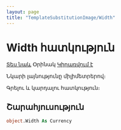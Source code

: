 ```yaml
---
layout: page
title: "TemplateSubstitutionImage/Width"
---
```


# Width հատկություն

[Տես նաև](../TemplateSubstitutionImage.md) Օրինակ [Կիրառվում է](../TemplateSubstitutionImage.md)

Նկարի լայնությունը միլիմետրերով։

Գրելու և կարդալու հատկություն։
 
## Շարահյուսություն

``` vb
object.Width As Currency
```

